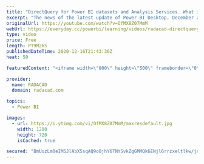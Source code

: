 ```yaml
---
title: "DirectQuery for Power BI datasets and Analysis Services. What is it and why it is a big deal?"
excerpt: "The news of the latest update of Power BI Desktop, December 2020, is now everywhere. Especially the most exciting feature of all is the DirectQuery for Power BI datasets and analysis service, or in other terms composite model for Power BI datasets. However, you might ask, what that mean? what is it?"
originalUrl: https://youtube.com/watch?v=OfMX8Z07MmM
webUrl: https://everyday.cc/powerbi/learning/videos/radacad-directquery-for-power-bi-datasets-and-analysis-services-what-is-it-and-why-it-is-a-big-deal/
type: video
price: Free
length: PT9M26S
publishedDateTime: 2020-12-16T21:43:36Z
heat: 50

featuredContent: "<iframe width=\"800\" height=\"500\" frameborder=\"0\" src=\"https://www.youtube.com/embed/OfMX8Z07MmM\" allow=\"accelerometer; autoplay; encrypted-media; gyroscope; picture-in-picture\" allowfullscreen></iframe>"

provider:
  name: RADACAD
  domain: radacad.com

topics:
  - Power BI

images:
  - url: https://i.ytimg.com/vi/OfMX8Z07MmM/maxresdefault.jpg
    width: 1280
    height: 720
    isCached: true

secured: "BmUuzLm0eIM5JlAbX5sqAQ9o0jhY6TNYSvkZgGMMQk6ENjl6rrzxeltlkw/jrYLUrWpVKyeUB6xQ0xSpPG3i2L6/GbG1UrEB7IrwynUpnYBE9EgpDlHnXL/tR4cQNRpfFVX65RcRDUyhVSGQCl9McXnj2XzZlnofQhJGYSakndRlEF8D2DySClITqi4aWoO/0ncIxlPhWir4P/CfIdVDEqqvojrvSc0rYlL27FpBU3L7qumexeOlYC7VCzl2icEXqpNi1PheWdPdoGy4a6YhvVwDU++vjFc0LEOHxY54NqoA9RhhZGlAAMENUf65/5obCKOL4UOv400wlgzp3z2HrinBNrIbrI7yWtAX2yFKWOMSqR45+fHzpGSB1PkhrWrMVTkREsCzB4qz6O2X9w0yWHi0V93v0EqK9gqkypEFmYQ=;e8qfe9tdjyptSbsgWuTg8w=="
---
```


